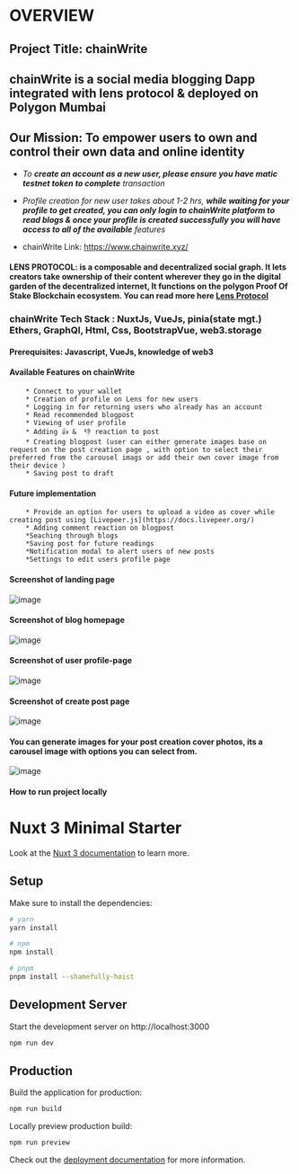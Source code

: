 # **OVERVIEW**

## Project Title: chainWrite

## chainWrite is a social media blogging Dapp integrated with lens protocol & deployed on Polygon Mumbai

## Our Mission: To empower users to own and control their own data and online identity

 - *To **create an account as a new user, please ensure you have matic testnet token to complete** transaction*

 - *Profile creation for new user takes about 1-2 hrs, **while waiting for your profile to get created, you can only login to chainWrite platform to read blogs & once your profile is created successfully you will have access to all of the available** features*

- chainWrite Link: https://www.chainwrite.xyz/

#### LENS PROTOCOL: is a composable and decentralized social graph. It lets creators take ownership of their content wherever they go in the digital garden of the decentralized internet, It functions on the polygon Proof Of Stake Blockchain ecosystem. You can read more here [Lens Protocol](https://www.lens.dev/)

### chainWrite Tech Stack : NuxtJs, VueJs, pinia(state mgt.) Ethers, GraphQl, Html, Css, BootstrapVue, web3.storage

#### Prerequisites: Javascript, VueJs, knowledge of web3

#### Available Features on chainWrite
        * Connect to your wallet
        * Creation of profile on Lens for new users
        * Logging in for returning users who already has an account
        * Read recommended blogpost
        * Viewing of user profile
        * Adding 👍 &  👎 reaction to post
        * Creating blogpost (user can either generate images base on request on the post creation page , with option to select their preferred from the carousel imags or add their own cover image from their device ) 
        * Saving post to draft

#### Future implementation
        * Provide an option for users to upload a video as cover while creating post using [Livepeer.js](https://docs.livepeer.org/)
        * Adding comment reaction on blogpost
        *Seaching through blogs
        *Saving post for future readings
        *Notification modal to alert users of new posts
        *Settings to edit users profile page
       
        
#### Screenshot of landing page
![image](./images/homepage.png "landing page")

#### Screenshot of blog homepage
![image](./images/blogpage.JPG "blog homepage")

#### Screenshot of user profile-page
![image](./images/profile.png "profile page")

#### Screenshot of create post page
![image](./images/createPost.png "post page")

#### You can generate images for your post creation cover photos, its a carousel image with options you can select from.
![image](./images/generateImg.JPG "post page")


#### How to run project locally

# Nuxt 3 Minimal Starter

Look at the [Nuxt 3 documentation](https://nuxt.com/docs/getting-started/introduction) to learn more.

## Setup

Make sure to install the dependencies:

```bash
# yarn
yarn install

# npm
npm install

# pnpm
pnpm install --shamefully-hoist
```

## Development Server

Start the development server on http://localhost:3000

```bash
npm run dev
```

## Production

Build the application for production:

```bash
npm run build
```

Locally preview production build:

```bash
npm run preview
```

Check out the [deployment documentation](https://nuxt.com/docs/getting-started/deployment) for more information.
